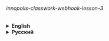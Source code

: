 ###### innopolis-classwork-webhook-lesson-3

<details><summary> 
<strong>English</strong>
</summary>

# Bot from the lesson of the course "Code Future" of Innopolis University

## Hosted by [ngrok](https://ngrok.com)

### [@innopolistwebhook2bot](https://t.me/innopolistwebhook2bot)

---

###### Teacher – [@QuadDarv1ne](https://github.com/QuadDarv1ne)

</details>

<details><summary> 
<strong>Русский</strong>
</summary>

# Бот из урока курса "Код будущего" Университета Иннополис

### Размещено на [goormIDE](https://ide.goorm.io)

### [@innopolistwebhook2bot](https://t.me/innopolistwebhook2bot)

---

###### Преподаватель – [@QuadDarv1ne](https://github.com/QuadDarv1ne)

</details>